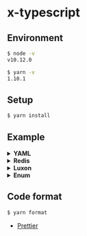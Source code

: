 # x-typescript

## Environment

```bash
$ node -v
v10.12.0

$ yarn -v
1.10.1
```

## Setup

```bash
$ yarn install
```

## Example

<details>
<summary><b>YAML</b></summary>

```bash
$ yarn start:yaml

✔  success   YAML file content:
{
  "designed_by": [
    "Microsoft"
  ],
  "developer": "Microsoft",
  "first_appeared": "2012-10-01T00:00:00.000Z",
  "version": {
    "stable": "3.1.1",
    "preview": "3.1 RC"
  },
  "filename_extensions": [
    ".ts",
    ".tsx"
  ],
  "website": "http://www.typescriptlang.org/"
}
✨  Done in 0.64s.
```
* [js-yaml](https://github.com/nodeca/js-yaml)
* [fs Promises API](https://nodejs.org/api/fs.html#fs_fs_promises_api)
  * `(node:31251) ExperimentalWarning: The fs.promises API is experimental`
</details>

<details>
<summary><b>Redis</b></summary>

```bash
$ yarn start:redis

✔  success   PONG
✨  Done in 1.69s.
```

* [ioredis](https://github.com/luin/ioredis)
  * FYI: [node_redis](https://github.com/NodeRedis/node_redis) is legacy for ES6

</details>

<details>
<summary><b>Luxon</b></summary>

```bash
$ yarn start:luxon

✔  success   yyyyMMdd  => 20181016
✔  success   yyyy'W'WW => 2018W42
✨  Done in 0.58s.
```

* [luxon](https://github.com/moment/luxon)

</details>

<details>
<summary><b>Enum</b></summary>

```bash
$ yarn start:enum

✔  success   _____ Standard access _____
✔  success   by name : BRONZE
✔  success   by value: 2
✔  success   _____ Added functions _____
✔  success   #names : BRONZE,SILVER,GOLD,Platinum,Diamond
✔  success   #values: 1,2,3,4,5
✔  success   #length: 5
✨  Done in 0.81s.
```

</details>

## Code format

```bash
$ yarn format
```

* [Prettier](https://prettier.io/docs/en/index.html)
